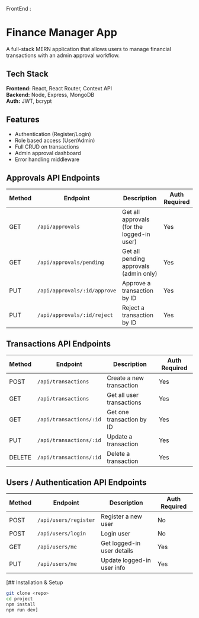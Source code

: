 FrontEnd : 
# Finance Manager App

A full-stack MERN application that allows users to manage financial transactions with an admin approval workflow.

## Tech Stack
**Frontend:** React, React Router, Context API  
**Backend:** Node, Express, MongoDB  
**Auth:** JWT, bcrypt  

## Features
- Authentication (Register/Login)
- Role based access (User/Admin)
- Full CRUD on transactions
- Admin approval dashboard
- Error handling middleware

## Approvals API Endpoints

| Method | Endpoint | Description | Auth Required |
|--------|---------|-------------|---------------|
| GET    | `/api/approvals` | Get all approvals (for the logged-in user) | Yes |
| GET    | `/api/approvals/pending` | Get all pending approvals (admin only) | Yes |
| PUT    | `/api/approvals/:id/approve` | Approve a transaction by ID | Yes |
| PUT    | `/api/approvals/:id/reject` | Reject a transaction by ID | Yes |

## Transactions API Endpoints

| Method | Endpoint | Description | Auth Required |
|--------|---------|-------------|---------------|
| POST   | `/api/transactions` | Create a new transaction | Yes |
| GET    | `/api/transactions` | Get all user transactions | Yes |
| GET    | `/api/transactions/:id` | Get one transaction by ID | Yes |
| PUT    | `/api/transactions/:id` | Update a transaction | Yes |
| DELETE | `/api/transactions/:id` | Delete a transaction | Yes |

## Users / Authentication API Endpoints

| Method | Endpoint | Description | Auth Required |
|--------|---------|-------------|---------------|
| POST   | `/api/users/register` | Register a new user | No |
| POST   | `/api/users/login` | Login user | No |
| GET    | `/api/users/me` | Get logged-in user details | Yes |
| PUT    | `/api/users/me` | Update logged-in user info | Yes | 


[## Installation & Setup
```bash
git clone <repo>
cd project
npm install
npm run dev]

